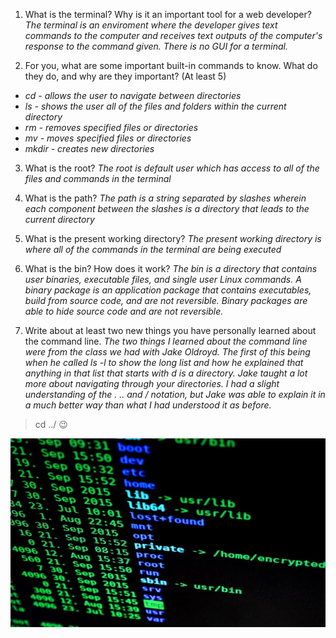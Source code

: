 1. What is the terminal? Why is it an important tool for a web developer?
*The terminal is an enviroment where the developer gives text commands to the computer and receives text outputs of the computer's response to the command given. There is no GUI for a terminal.*

2. For you, what are some important built-in commands to know. What do they do, and why are they important? (At least 5)
- *cd - allows the user to navigate between directories*
- *ls - shows the user all of the files and folders within the current directory*
- *rm - removes specified files or directories*
- *mv - moves specified files or directories*
- *mkdir - creates new directories*

3. What is the root?
*The root is default user which has access to all of the files and commands in the terminal*

4. What is the path?
*The path is a string separated by slashes wherein each component between the slashes is a directory that leads to the current directory*

5. What is the present working directory?
*The present working directory is where all of the commands in the terminal are being executed*

6. What is the bin? How does it work?
*The bin is a directory that contains user binaries, executable files, and single user Linux commands. A binary package is an application package that contains executables, build from source code, and are not reversible. Binary packages are able to hide source code and are not reversible.*

7. Write about at least two new things you have personally learned about the command line.
*The two things I learned about the command line were from the class we had with Jake Oldroyd. The first of this being when he called ls -l to show the long list and how he explained that anything in that list that starts with d is a directory. Jake taught a lot more about navigating through your directories. I had a slight understanding of the . .. and / notation, but Jake was able to explain it in a much better way than what I had understood it as before.*

> cd ../
:wink:

![Some cool lines of code in a terminal](/imgs/linux.jpg)